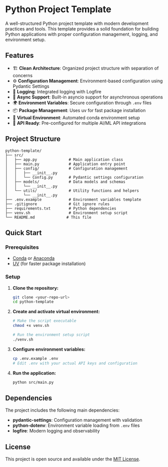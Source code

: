 # Python Project Template

A well-structured Python project template with modern development practices and tools. This template provides a solid foundation for building Python applications with proper configuration management, logging, and environment setup.

## Features

- 🏗️ **Clean Architecture**: Organized project structure with separation of concerns
- ⚙️ **Configuration Management**: Environment-based configuration using Pydantic Settings
- 📝 **Logging**: Integrated logging with Logfire
- 🔄 **Async Support**: Built-in asyncio support for asynchronous operations
- 🌍 **Environment Variables**: Secure configuration through `.env` files
- 📦 **Package Management**: Uses uv for fast package installation
- 🐍 **Virtual Environment**: Automated conda environment setup
- 🔌 **API Ready**: Pre-configured for multiple AI/ML API integrations

## Project Structure

```
python-template/
├── src/
│   ├── app.py              # Main application class
│   ├── main.py             # Application entry point
│   ├── config/             # Configuration management
│   │   ├── __init__.py
│   │   └── Config.py       # Pydantic settings configuration
│   ├── models/             # Data models and schemas
│   │   └── __init__.py
│   └── utils/              # Utility functions and helpers
│       └── __init__.py
├── .env.example            # Environment variables template
├── .gitignore              # Git ignore rules
├── requirements.txt        # Python dependencies
├── venv.sh                 # Environment setup script
└── README.md              # This file
```

## Quick Start

### Prerequisites

- [Conda](https://docs.conda.io/en/latest/miniconda.html) or [Anaconda](https://www.anaconda.com/)
- [UV](https://github.com/astral-sh/uv) (for faster package installation)

### Setup

1. **Clone the repository:**
   ```bash
   git clone <your-repo-url>
   cd python-template
   ```

2. **Create and activate virtual environment:**
   ```bash
   # Make the script executable
   chmod +x venv.sh
   
   # Run the environment setup script
   ./venv.sh
   ```

3. **Configure environment variables:**
   ```bash
   cp .env.example .env
   # Edit .env with your actual API keys and configuration
   ```

4. **Run the application:**
   ```bash
   python src/main.py
   ```


## Dependencies

The project includes the following main dependencies:

- **pydantic-settings**: Configuration management with validation
- **python-dotenv**: Environment variable loading from `.env` files
- **logfire**: Modern logging and observability


## License

This project is open source and available under the [MIT License](LICENSE).
